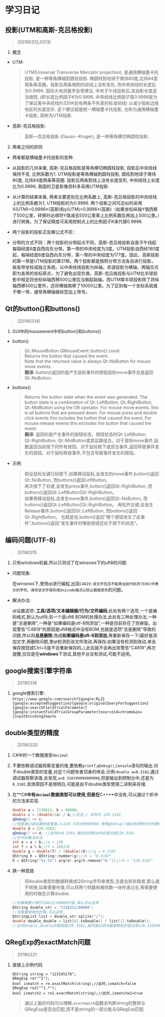 ﻿# 学习日记  

## 投影(UTM和高斯-克吕格投影)  

> (20190312,0313)  

1. 概念

- UTM:
  > UTM(Universal Transverse Mercator projection), 是通用横轴墨卡托投影, 是一种等角横轴割圆柱投影. 椭圆柱割地球于南纬80度,北纬84度两条等高圈。投影后两条相割的经线上没有变形, 而中央经线的长度比为0.9996. 国际大地测量学会曾建议, 中央子午线投影后,其投影长度适当缩短, (即长度比例因子K为0.9996, 中央经线比例因子取0.9996是为了保证离中央经线约330K处有两条不失真的标准经线) 以减少投影边缘地区的长度变形. 这个建议就是统一横轴墨卡托投影, 也称为通用横轴墨卡投影, 简称为UTM投影.  

- 高斯-克吕格投影:  
  > 高斯—克吕格投影 (Gauss--Kruger), 是一种等角横切椭圆柱投影.  

2. 两者之间的异同  

- 两者都是横轴墨卡托投影的变种.  

- 从投影的几何来看, 高斯-克吕格投影是等角横切椭圆柱投影, 投影后中央经线保持不变, 比例系数为1. UTM投影是等角横轴割圆柱投影, 圆柱割地球于南纬80度, 北纬84度两条等高圈. 投影后两条割线上没有长度变形, 中央经线上长度比为0.9996; 我国的卫星影像资料多采用UTM投影.  

- 从计算的结果来看, 两者主要差别在比例系数上, 高斯-克吕格投影的中央经线上的比例系数为1, UTM投影的为0.9996. 两个投影之间可近似的采用X(UTM)=0.9996*(高斯)和y(UTM)=0.9996*(高斯)（如果坐标纵轴Y值西移了500公里，转换时必顺将Y值减去500公里乘上比例系数后再加上500公里。）进行转换。为了保证精度可采用控制点上的比例因子K来代替0.9996.  

- 两个投影的投影正反解公式不同：

- 分带的方式不同：两个投影的分带起点不同，高斯-克吕格投影自首子午线起每隔经度6度自西向东分带。第一带的中央经度为3度。UTM投影自西经180度起，每隔经度6度自西向东分带，第一带的中央经度为177度。因此，高斯投影的第一带是UTM投影的第31带。两个投影都是按照分带方法各自进行投影，故各带坐标成独立系统。以中央经线投影为纵轴，赤道投影为横轴，两轴交点即为各带的坐标原点，为了避免出现负值，高斯-克吕格投影与UTM北半球投影中规定将坐标纵轴西移500公里后当做起始轴。而UTM南半球投影除了将纵轴西移500公里外，还将横轴南移了10000公里。为了区别每一个坐标系统属于哪一带，通常再横轴做标签加上带号。

## Qt的button()和buttons()  

> (20190314)

1. GUI中的mouseevent中的button()和buttons()

- button()  
  > Qt::MouseButton QMouseEvent::button() const  
Returns the button that caused the event.  
Note that the returned value is always Qt::NoButton for mouse move events.  
**翻译**: button()返回的是产生鼠标事件的按钮鼠标move事件总是返回Qt::NoButton.  

- buttons()  
  > Returns the button state when the event was generated. The button state is a combination of Qt::LeftButton, Qt::RightButton, Qt::MidButton using the OR operator. For mouse move events, this is all buttons that are pressed down. For mouse press and double click events this includes the button that caused the event. For mouse release events this excludes the button that caused the event.  
**翻译**: 返回的是产生事件的按钮状态。按钮状态时Qt::LeftButton, Qt::RightButton, Qt::MidButton或其运算组合。对于鼠标move事件,函数返回当前按下的所有按钮。对于鼠标按下或双击事件,返回导致事件发生的按钮。对于鼠标释放事件,不包含导致事件发生的按钮。  

- 示例  
  > 假设鼠标左键已经按下,如果移动鼠标,会发生的move事件,button()返回Qt::NoButton, 而buttons()返回LeftButton。  
再次按下了右键,会发生press事件,button()返回Qt::RightButton, 而buttons()返回Qt::LeftButton|Qt::RightButton。  
如果再移动鼠标,会发生move事件,button()返回Qt::NoButton, 而buttons()返回Qt::LeftButton|Qt::RightButton。
再松开左键,会发生Release事件,button()返回Qt::LeftButton, 而buttons()返回Qt::RightButton。
也就是说,button()返回"哪个按钮发生了此事件",buttons()返回"发生事件时哪些按钮还处于按下的状态"。  

## 编码问题(UTF-8)  

> 20190315  

1. 只有windows机器,所以只测试了在winsows下的uft8的问题.  

- 问题现象:  

    在winsows下,使用qt进行编程,出现`C4819:该文件包含不能再当前代码页(936)中表示的字符。请将该文件保存成Unicode格式以防止数据丢失`的问题。  
- 解决办法:  

    qt设置选项: **工具/选项/文本编辑器/行为/文件编码**;此处有两个选项,一个是编码格式,默认为utf8;另一个是uft8 BOM的处理办法,此处有三种处理办法,一种是"总是删除",一种是"如果编码是utf-8则添加",一种是目前存在了则保留。出现警告"C4819"的原因是uft8格式中没有BOM,也就是选项"总是删除"导致的问题,所以将**总是删除**,改成**如果编码是uft-8则添加**,再重新保存一下(最好是添加文字,再删除问题,使qt检测到该文件改动,再保存;如果没有检测到改动,单击保存按钮或Ctrl+S是不会重新保存的。),此后就不会再出现警告"C4819",再次提醒,仅仅是在**windows**下测试,其他平台没有测试,可能不适用。  

## google搜索引擎字符串  

> 20190316

1. google搜索引擎:  
`https://www.google.com/search?{google:RLZ}{google:acceptedSuggestion}{google:originalQueryForSuggestion}{google:searchFieldtrialParameter}{google:instantFieldTrialGroupParameter}sourceid=chrome&ie={inputEncoding}&q=%s`

## double类型的精度  

> 20190320

1. C#中的一个数据类型`decimal`  

2. 不要依赖调试器观察变量的值,要依赖`printf`,`qDebug()`,`Console`语句的输出.对于double类型的变量,对这个问题有者切身的体会.示例:`double a=0.3102`,通过调试器观察该值,会发现,`a=0.310199999999998`,但是输出到控制台中,还是为`0.3102`.具体原因不是很明白,可能是由于double类型使用二进制来存储.

3. 在**C#**中有`decimal`数据类型可以使用,但是在**C++**中没有,可以通过个折中的方法来实现.

   ``` c++
   double a = 7218612, b = 60000;
   double c = (double)(a) / b;//此处,c 实际为 120.3102.
   qDebug() << c;
   //但是通过调试器来查看值,c=120.310199999998.使用qDebug()输出到控制台中的数值为120.31
   double d = 120.3102;
   qDebug() << d; //此时d=0.3102,输出到控制台中的值也是120.3102
   //折中的解决办法.
   int e = a / b;//e = 120
   int f = a % b;//f = 186120
   double g = double(f) / (double)(b);//g = 0.3102
   QString h = QString::number(g);//h = "0.3102"
   h = QString("%1.%2").arg(e).arg(h.remove("0."));//h = "120.3102"
   ```

4. 换一种思路

   > 将double类型的数据转换成QString字符串类型,总是会损失精度,那么就不转换,如果需要传值,可以将两个除数和被除数一块传递过去,等需要使用的时候在计算double.

   ``` c++
   //如果需要计算7218612/60000的值,那么可以这样
   QString double_str = "7218312/60000";
   //当需要使用的时候,可以这样.
   QStringList list = double_str.splite("/");
   double double_double = list[0].toDouble() / list[1].toDouble();
   //此时double_double的值就是120.3102,虽然通过调试器观察到的值还是120.3101999998,但是实际是120.3102.
   ```

## QRegExp的exactMatch问题

> 20190321

1. 直接上示例代码

   ```Qt
   QString string = "123145178";
   QRegExp re("^1");
   bool ismatch = re.exactMatch(string);//此时,ismatch=false  
   QRegExp re2("^1.*");
   bool ismatch2 = re2.exactMatch(string);//此时,ismatche2=true
   ```

   > 通过上面的代码可以理解,`exactmatch`函数会判断string的整体与QRegExp是否会匹配,而不是string的一部分能与QRegExp匹配.